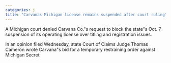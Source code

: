 ```yaml
---
categories: j
title: "Carvanas Michigan license remains suspended after court ruling"
---
```

A Michigan court denied Carvana Co."s request to block the state"s Oct. 7 suspension of its operating license over titling and registration issues.

In an opinion filed Wednesday, state Court of Claims Judge Thomas Cameron wrote Carvana"s bid for a temporary restraining order against Michigan Secret